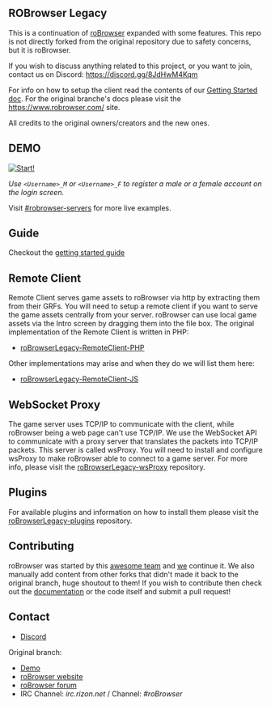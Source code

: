 ## ROBrowser Legacy
This is a continuation of [roBrowser](https://www.robrowser.com/) expanded with some features. This repo is not directly forked from the original repository due to safety concerns, but it is roBrowser.

If you wish to discuss anything related to this project, or you want to join, contact us on Discord: https://discord.gg/8JdHwM4Kqm

For info on how to setup the client read the contents of our [Getting Started doc](https://github.com/MrAntares/roBrowserLegacy/blob/master/doc/README.md). For the original branche's docs please visit the https://www.robrowser.com/ site.

All credits to the original owners/creators and the new ones.

## DEMO

[![Start!](https://github.com/MrAntares/roBrowserLegacy/raw/master/src/UI/Components/Intro/images/play.png "Start Demo")](https://mrantares.github.io/roBrowserLegacy/demo.html)

_Use `<Username>_M` or `<Username>_F` to register a male or a female account on the login screen._

Visit [#robrowser-servers](https://discord.gg/MFtJj9n5Hr) for more live examples.

## Guide
Checkout the [getting started guide](doc/README.md)

## Remote Client
Remote Client serves game assets to roBrowser via http by extracting them from their GRFs. You will need to setup a remote client if you want to serve the game assets centrally from your server. roBrowser can use local game assets via the Intro screen by dragging them into the file box. The original implementation of the Remote Client is written in PHP:
- [roBrowserLegacy-RemoteClient-PHP](https://github.com/MrAntares/roBrowserLegacy-RemoteClient-PHP)

Other implementations may arise and when they do we will list them here:
- [roBrowserLegacy-RemoteClient-JS](https://github.com/FranciscoWallison/roBrowserLegacy-RemoteClient-JS)

## WebSocket Proxy
The game server uses TCP/IP to communicate with the client, while roBrowser being a web page can't use TCP/IP. We use the WebSocket API to communicate with a proxy server that translates the packets into TCP/IP packets. This server is called wsProxy. You will need to install and configure wsProxy to make roBrowser able to connect to a game server. For more info, please visit the [roBrowserLegacy-wsProxy](https://github.com/MrAntares/roBrowserLegacy-wsProxy) repository.

## Plugins
For available plugins and information on how to install them please visit the [roBrowserLegacy-plugins](https://github.com/MrAntares/roBrowserLegacy-plugins) repository.

## Contributing

roBrowser was started by this [awesome team](https://github.com/vthibault/roBrowser/graphs/contributors) and [we](https://github.com/MrAntares/roBrowserLegacy/graphs/contributors) continue it. We also manually add content from other forks that didn't made it back to the original branch, huge shoutout to them! If you wish to contribute then check out the [documentation](http://www.robrowser.com/getting-started#API) or the code itself and submit a pull request!

## Contact

* [Discord](https://discord.gg/8JdHwM4Kqm)

Original branch:
* [Demo](http://demo.robrowser.com/)
* [roBrowser website](http://www.robrowser.com/)
* [roBrowser forum](http://forum.robrowser.com/)
* IRC Channel: *irc.rizon.net* / Channel: *#roBrowser*
